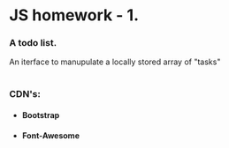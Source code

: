 # **JS homework - 1.**

### A todo list.
An iterface to manupulate a locally stored array of "tasks" <br> <br>

### **CDN's:**
- #### Bootstrap
- #### Font-Awesome
